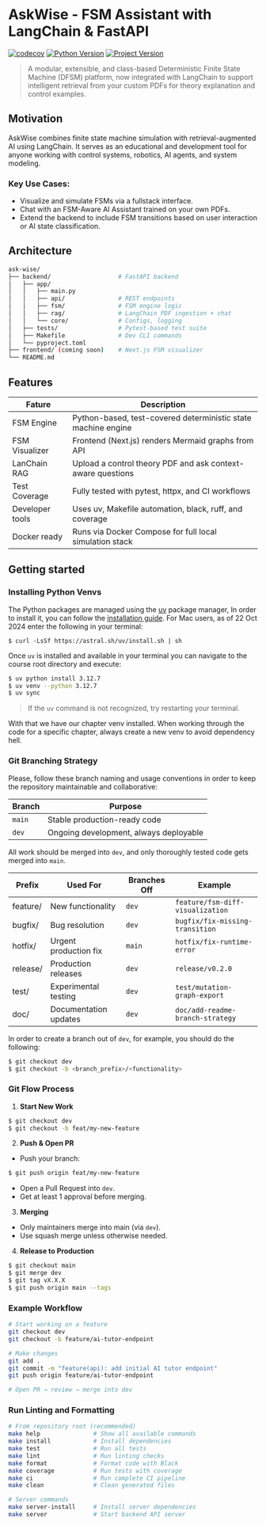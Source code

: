 # AskWise - FSM Assistant with LangChain & FastAPI

[![codecov](https://codecov.io/gh/leandrofahur/ask-wise/branch/main/graph/badge.svg?token=YR9K32XX5X)](https://codecov.io/gh/leandrofahur/ask-wise?branch=main)
[![Python Version](https://img.shields.io/badge/python-3.12%2B-blue.svg)](https://www.python.org/downloads/)
[![Project Version](https://img.shields.io/badge/version-0.1.0-green.svg)](https://github.com/leandrofahur/ask-wise/releases)


> A modular, extensible, and class-based Deterministic Finite State Machine (DFSM) platform, now integrated with LangChain to support intelligent retrieval from your custom PDFs for theory explanation and control examples.


## Motivation
AskWise combines finite state machine simulation with retrieval-augmented AI using LangChain. It serves as an educational and development tool for anyone working with control systems, robotics, AI agents, and system modeling.

### Key Use Cases:

- Visualize and simulate FSMs via a fullstack interface.
- Chat with an FSM-Aware AI Assistant trained on your own PDFs.
- Extend the backend to include FSM transitions based on user interaction or AI state classification.


## Architecture
```bash
ask-wise/
├── backend/                   # FastAPI backend
│   ├── app/
│   │   ├── main.py
│   │   ├── api/               # REST endpoints
│   │   ├── fsm/               # FSM engine logic
│   │   ├── rag/               # LangChain PDF ingestion + chat
│   │   └── core/              # Configs, logging
│   ├── tests/                 # Pytest-based test suite
│   ├── Makefile               # Dev CLI commands
│   └── pyproject.toml
├── frontend/ (coming soon)    # Next.js FSM visualizer
└── README.md
```


## Features
|Fature                        | Description                                                   |
|------------------------------|---------------------------------------------------------------|
| FSM Engine                   | Python-based, test-covered deterministic state machine engine |
| FSM Visualizer               | Frontend (Next.js) renders Mermaid graphs from API            |
| LanChain RAG                 | Upload a control theory PDF and ask context-aware questions   |
| Test Coverage                | Fully tested with pytest, httpx, and CI workflows             |
| Developer tools              | Uses uv, Makefile automation, black, ruff, and coverage       |
| Docker ready                 | Runs via Docker Compose for full local simulation stack       |



## Getting started
### Installing Python Venvs
The Python packages are managed using the [uv](https://github.com/astral-sh/uv) package manager, In order to install it, you can follow the [installation guide](https://docs.astral.sh/uv/#getting-started). For Mac users, as of 22 Oct 2024 enter the following in your terminal:

```
$ curl -LsSf https://astral.sh/uv/install.sh | sh
```

Once `uv` is installed and available in your terminal you can navigate to the course root directory and execute:

```bash
$ uv python install 3.12.7
$ uv venv --python 3.12.7
$ uv sync
```

> If the `uv` command is not recognized, try restarting your terminal.

With that we have our chapter venv installed. When working through the code for a specific chapter, always create a new venv to avoid dependency hell.


### Git Branching Strategy
Please, follow these branch naming and usage conventions in order to keep the repository maintainable and collaborative:

|Branch   | Purpose                                |
|---------|----------------------------------------|
| `main`  | Stable production-ready code           |
| `dev`   | Ongoing development, always deployable |

All work should be merged into `dev`, and only thoroughly tested code gets merged into `main`.

| Prefix     | Used For               | Branches Off | Example                             |
|------------|------------------------|--------------|-------------------------------------|
| feature/   | New functionality      | `dev`        | `feature/fsm-diff-visualization`    |
| bugfix/    | Bug resolution         | `dev`        | `bugfix/fix-missing-transition`     |
| hotfix/    | Urgent production fix  | `main`       | `hotfix/fix-runtime-error`          |
| release/   | Production releases    | `dev`        | `release/v0.2.0`                    |
| test/      | Experimental testing   | `dev`        | `test/mutation-graph-export`        |
| doc/       | Documentation updates  | `dev`        | `doc/add-readme-branch-strategy`    |

In order to create a branch out of `dev`, for example, you should do the following:

```bash
$ git checkout dev
$ git checkout -b <branch_prefix>/<functionality>
```


### Git Flow Process

1. **Start New Work**
```bash
$ git checkout dev
$ git checkout -b feat/my-new-feature
```

2. **Push & Open PR**
- Push your branch:

```bash
$ git push origin feat/my-new-feature
```

- Open a Pull Request into `dev`.
- Get at least 1 approval before merging.

3. **Merging**
- Only maintainers merge into main (via `dev`).
- Use squash merge unless otherwise needed.

4. **Release to Production**

```bash
$ git checkout main
$ git merge dev
$ git tag vX.X.X
$ git push origin main --tags
```

### Example Workflow
```bash
# Start working on a feature
git checkout dev
git checkout -b feature/ai-tutor-endpoint

# Make changes
git add .
git commit -m "feature(api): add initial AI tutor endpoint"
git push origin feature/ai-tutor-endpoint

# Open PR → review → merge into dev
```



### Run Linting and Formatting
```bash
# From repository root (recommended)
make help               # Show all available commands
make install            # Install dependencies
make test               # Run all tests
make lint               # Run linting checks
make format             # Format code with Black
make coverage           # Run tests with coverage
make ci                 # Run complete CI pipeline
make clean              # Clean generated files

# Server commands
make server-install     # Install server dependencies
make server             # Start backend API server
```